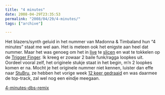 ```yaml
---
title: "4 minutes"
date: 2008-04-29T23:35:53
permalink: "2008/04/29/4-minutes/"
tags: ["archive"]

---
```

Het blazers/synth geluid in het nummer van Madonna & Timbaland hun “4 minutes” staat me wel aan. Het is meteen ook het enigste aan heel dat nummer. Maar het was genoeg om het in [live](http://www.ableton.com/live "http://www.ableton.com/live") te [slicen](http://www.ableton.com/live-for-beat-creators "http://www.ableton.com/live-for-beat-creators") en wat te tokkelen op de [Trigger Finger](http://www.m-audio.com/products/en_us/TriggerFinger-main.html "http://www.m-audio.com/products/en_us/TriggerFinger-main.html"). Ik kreeg er zowaar 2 baile funk/ragga loopkes uit. Oordeel vooral zelf, het originele stukje staat in het begin, m’n 2 loopkes komen er na. Mocht je het originele nummer niet kennen, luister dan effe naar [StuBru](http://www.stubru.be/ "http://www.stubru.be/"), ze hebben het vorige week [12 keer gedraaid](http://www.last.fm/user/SbDbs/charts/?charttype=weekly&subtype=track&range=174 "http://www.last.fm/user/SbDbs/charts/?charttype=weekly&subtype=track&range=174") en was daarmee de top-track, zal wel nog een eindje meegaan.

[4-minutes-dbs-remix](/images/blog/2008/04/4-minutes-dbs-remix.mp3)
